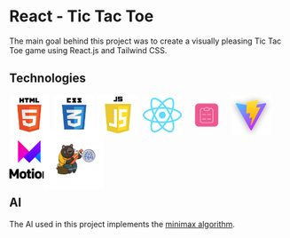 # React - Tic Tac Toe

The main goal behind this project was to create a visually pleasing Tic Tac Toe game using React.js and Tailwind CSS.

## Technologies

<div style='display: flex; flex-wrap: wrap; gap: 8px'>
  <img src='./assets/html-logo.png' width=72px>
  <img src='./assets/css-logo.png' width=72px>
  <img src='./assets/js-logo.png' width=72px>
  <img src='./assets/react-logo.png' width=72px>
  <img src='./assets/react-hook-form-logo.png' width=72px; style='transform: scale(0.7)'>
  <img src='./assets/vite-logo.png' width=72px>
  <img src='./assets/framer-motion-logo.png' width=72px>
  <img src='./assets/zustand-logo.png' width=72px style='transform: scale(1.5)'>
</div>

## AI

The AI used in this project implements the [minimax algorithm](http://en.wikipedia.org/wiki/Minimax).
